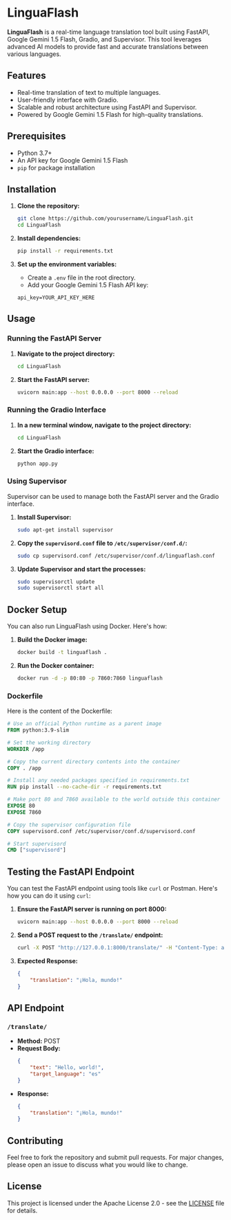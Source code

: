 # LinguaFlash

**LinguaFlash** is a real-time language translation tool built using FastAPI, Google Gemini 1.5 Flash, Gradio, and Supervisor. This tool leverages advanced AI models to provide fast and accurate translations between various languages.

## Features
- Real-time translation of text to multiple languages.
- User-friendly interface with Gradio.
- Scalable and robust architecture using FastAPI and Supervisor.
- Powered by Google Gemini 1.5 Flash for high-quality translations.

## Prerequisites
- Python 3.7+
- An API key for Google Gemini 1.5 Flash
- `pip` for package installation

## Installation
1. **Clone the repository:**
    ```bash
    git clone https://github.com/yourusername/LinguaFlash.git
    cd LinguaFlash
    ```

2. **Install dependencies:**
    ```bash
    pip install -r requirements.txt
    ```

3. **Set up the environment variables:**
    - Create a `.env` file in the root directory.
    - Add your Google Gemini 1.5 Flash API key:
    ```plaintext
    api_key=YOUR_API_KEY_HERE
    ```

## Usage
### Running the FastAPI Server
1. **Navigate to the project directory:**
    ```bash
    cd LinguaFlash
    ```

2. **Start the FastAPI server:**
    ```bash
    uvicorn main:app --host 0.0.0.0 --port 8000 --reload
    ```

### Running the Gradio Interface
1. **In a new terminal window, navigate to the project directory:**
    ```bash
    cd LinguaFlash
    ```

2. **Start the Gradio interface:**
    ```bash
    python app.py
    ```

### Using Supervisor
Supervisor can be used to manage both the FastAPI server and the Gradio interface.

1. **Install Supervisor:**
    ```bash
    sudo apt-get install supervisor
    ```

2. **Copy the `supervisord.conf` file to `/etc/supervisor/conf.d/`:**
    ```bash
    sudo cp supervisord.conf /etc/supervisor/conf.d/linguaflash.conf
    ```

3. **Update Supervisor and start the processes:**
    ```bash
    sudo supervisorctl update
    sudo supervisorctl start all
    ```

## Docker Setup
You can also run LinguaFlash using Docker. Here's how:

1. **Build the Docker image:**
    ```bash
    docker build -t linguaflash .
    ```

2. **Run the Docker container:**
    ```bash
    docker run -d -p 80:80 -p 7860:7860 linguaflash
    ```

### Dockerfile
Here is the content of the Dockerfile:

```dockerfile
# Use an official Python runtime as a parent image
FROM python:3.9-slim

# Set the working directory
WORKDIR /app

# Copy the current directory contents into the container
COPY . /app

# Install any needed packages specified in requirements.txt
RUN pip install --no-cache-dir -r requirements.txt

# Make port 80 and 7860 available to the world outside this container
EXPOSE 80
EXPOSE 7860

# Copy the supervisor configuration file
COPY supervisord.conf /etc/supervisor/conf.d/supervisord.conf

# Start supervisord 
CMD ["supervisord"]
```

## Testing the FastAPI Endpoint
You can test the FastAPI endpoint using tools like `curl` or Postman. Here's how you can do it using `curl`:

1. **Ensure the FastAPI server is running on port 8000:**
    ```bash
    uvicorn main:app --host 0.0.0.0 --port 8000 --reload
    ```

2. **Send a POST request to the `/translate/` endpoint:**
    ```bash
    curl -X POST "http://127.0.0.1:8000/translate/" -H "Content-Type: application/json" -d '{"text": "Hello, world!", "target_language": "es"}'
    ```

3. **Expected Response:**
    ```json
    {
        "translation": "¡Hola, mundo!"
    }
    ```

## API Endpoint
### `/translate/`
- **Method:** POST
- **Request Body:**
    ```json
    {
        "text": "Hello, world!",
        "target_language": "es"
    }
    ```
- **Response:**
    ```json
    {
        "translation": "¡Hola, mundo!"
    }
    ```

## Contributing
Feel free to fork the repository and submit pull requests. For major changes, please open an issue to discuss what you would like to change.

## License
This project is licensed under the Apache License 2.0 - see the [LICENSE](LICENSE) file for details.

